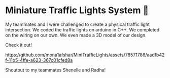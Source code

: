 # Miniature Traffic Lights System 🚦

My teammates and I were challenged to create a physical traffic light intersection. We coded the traffic lights on arduino in C++. We completed on the wiring on our own. We even made a 3D model of our design.

Check it out!

https://github.com/mona1afshar/MiniTrafficLights/assets/78571786/aadfb42f-11b5-4ffe-a623-367c01cfed8a

Shoutout to my teammates Shenelle and Radha!

